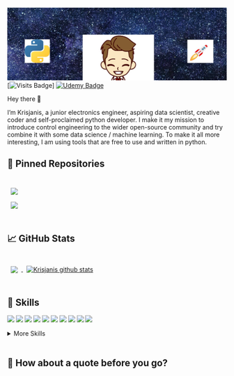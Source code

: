 [![Banner](/media/Header.png)](url)
[![Visits Badge](https://badges.pufler.dev/visits/kpuduls/kpuduls)]
[![Udemy Badge](https://img.shields.io/badge/Udemy-EC5252?style=for-the-badge&logo=Udemy&logoColor=white)](https://www.udemy.com/home/my-courses/learning/)

Hey there 👋

I’m Krisjanis, a junior electronics engineer, aspiring data scientist, creative coder and self-proclaimed python developer.
I make it my mission to introduce control engineering to the wider open-source community and try combine it with some data science / machine learning.
To make it all more interesting, I am using tools that are free to use and written in python.


## 📌 Pinned Repositories

<br>

<a href="https://github.com/kpuduls/Projects">
  <img align="center" style="margin:0.5rem" src="https://github-readme-stats.vercel.app/api/pin/?username=kpuduls&repo=projects&title_color=ffffff&text_color=c9cacc&icon_color=4AB197&bg_color=1A2B34" />
</a>

<br>

<a href="https://github.com/kpuduls/data-science-pipeline">
  <img align="center" style="margin:0.5rem" src="https://github-readme-stats.vercel.app/api/pin/?username=kpuduls&repo=data-science-pipeline&title_color=ffffff&text_color=c9cacc&icon_color=4AB197&bg_color=1A2B34" />
</a>


<br>
<br>

## &#x1f4c8; GitHub Stats

<br>

<a href="https://github.com/kpuduls">
  <img align="center" style="margin:0.5rem" src="https://github-readme-stats.vercel.app/api/top-langs/?username=kpuduls&hide=html,css&title_color=ffffff&text_color=c9cacc&icon_color=4AB197&bg_color=1A2B34" />
</a>

<a href="https://github.com/kpuduls">
  <img align="center" style="margin:0.5rem" src="https://github-readme-stats.vercel.app/api?username=kpuduls&show_icons=true&line_height=27&count_private=true&title_color=ffffff&text_color=c9cacc&icon_color=4AB097&bg_color=1A2B34" alt="Krisjanis github stats" />
</a>

<br>
<br>

## 💼 Skills

![](https://img.shields.io/badge/Python-FFD43B?style=for-the-badge&logo=python&logoColor=blue)
![](https://img.shields.io/badge/Pandas-2C2D72?style=for-the-badge&logo=pandas&logoColor=white)
![](https://img.shields.io/badge/Numpy-777BB4?style=for-the-badge&logo=numpy&logoColor=white)
![](https://img.shields.io/badge/Plotly-239120?style=for-the-badge&logo=plotly&logoColor=white)
![](https://img.shields.io/badge/PyTorch-EE4C2C?style=for-the-badge&logo=PyTorch&logoColor=white)
![](https://img.shields.io/badge/TensorFlow-FF6F00?style=for-the-badge&logo=TensorFlow&logoColor=white)
![](https://img.shields.io/badge/SciPy-654FF0?style=for-the-badge&logo=SciPy&logoColor=white)
![](https://img.shields.io/badge/scikit_learn-F7931E?style=for-the-badge&logo=scikit-learn&logoColor=white)
![](https://img.shields.io/badge/Keras-D00000?style=for-the-badge&logo=Keras&logoColor=white)
![](https://img.shields.io/badge/C-00599C?style=for-the-badge&logo=c&logoColor=white)

<details>
<summary>More Skills</summary>
<br>

![](https://img.shields.io/badge/LaTeX-47A141?style=for-the-badge&logo=LaTeX&logoColor=white)
![](https://img.shields.io/badge/GitHub-100000?style=for-the-badge&logo=github&logoColor=white)
![](https://img.shields.io/badge/Linux-FCC624?style=for-the-badge&logo=linux&logoColor=black)
![](https://img.shields.io/badge/Amazon_AWS-FF9900?style=for-the-badge&logo=amazonaws&logoColor=white)


</details>

<br>

## 📣 How about a quote before you go?
